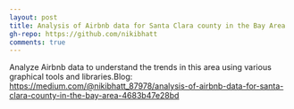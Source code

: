 ```yaml
---
layout: post
title: Analysis of Airbnb data for Santa Clara county in the Bay Area
gh-repo: https://github.com/nikibhatt
comments: true
---
```


Analyze Airbnb data to understand the trends in this area using various graphical tools and libraries.Blog: https://medium.com/@nikibhatt_87978/analysis-of-airbnb-data-for-santa-clara-county-in-the-bay-area-4683b47e28bd
